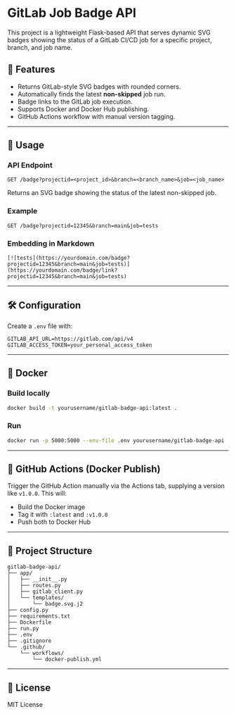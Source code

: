 # GitLab Job Badge API

This project is a lightweight Flask-based API that serves dynamic SVG badges showing the status of a GitLab CI/CD job for a specific project, branch, and job name.

## 🚀 Features

- Returns GitLab-style SVG badges with rounded corners.
- Automatically finds the latest **non-skipped** job run.
- Badge links to the GitLab job execution.
- Supports Docker and Docker Hub publishing.
- GitHub Actions workflow with manual version tagging.

---

## 🔧 Usage

### API Endpoint

```
GET /badge?projectid=<project_id>&branch=<branch_name>&job=<job_name>
```

Returns an SVG badge showing the status of the latest non-skipped job.

### Example

```
GET /badge?projectid=12345&branch=main&job=tests
```

### Embedding in Markdown

```
[![tests](https://yourdomain.com/badge?projectid=12345&branch=main&job=tests)](https://yourdomain.com/badge/link?projectid=12345&branch=main&job=tests)
```

---

## 🛠 Configuration

Create a `.env` file with:

```
GITLAB_API_URL=https://gitlab.com/api/v4
GITLAB_ACCESS_TOKEN=your_personal_access_token
```

---

## 🐳 Docker

### Build locally

```bash
docker build -t yourusername/gitlab-badge-api:latest .
```

### Run

```bash
docker run -p 5000:5000 --env-file .env yourusername/gitlab-badge-api
```

---

## 🤖 GitHub Actions (Docker Publish)

Trigger the GitHub Action manually via the Actions tab, supplying a version like `v1.0.0`. This will:

- Build the Docker image
- Tag it with `:latest` and `:v1.0.0`
- Push both to Docker Hub

---

## 📁 Project Structure

```
gitlab-badge-api/
├── app/
│   ├── __init__.py
│   ├── routes.py
│   ├── gitlab_client.py
│   └── templates/
│       └── badge.svg.j2
├── config.py
├── requirements.txt
├── Dockerfile
├── run.py
├── .env
├── .gitignore
└── .github/
    └── workflows/
        └── docker-publish.yml
```

---

## 📄 License

MIT License